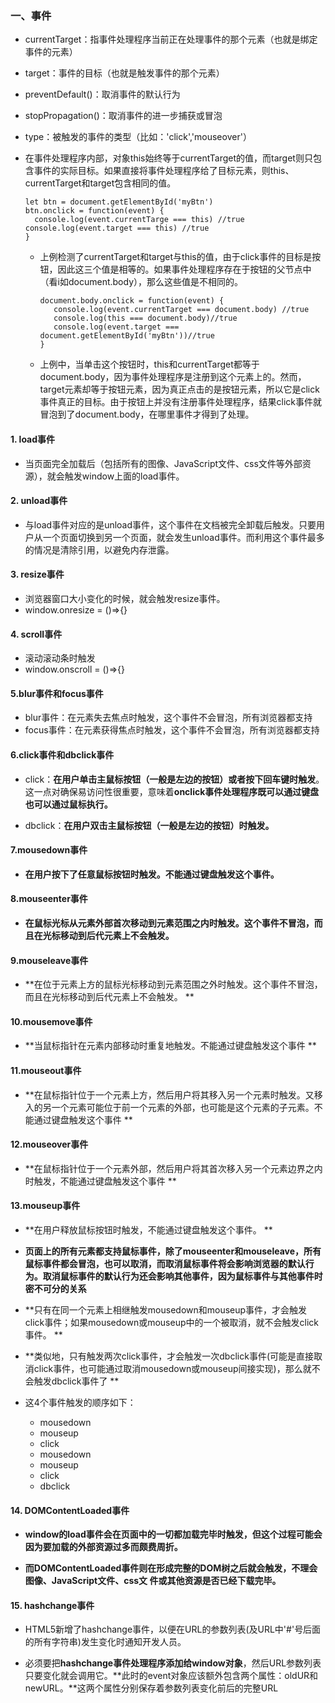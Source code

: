 ### 一、事件 ###

- currentTarget：指事件处理程序当前正在处理事件的那个元素（也就是绑定事件的元素）

- target：事件的目标（也就是触发事件的那个元素）

- preventDefault()：取消事件的默认行为

- stopPropagation()：取消事件的进一步捕获或冒泡

- type：被触发的事件的类型（比如：'click','mouseover'）

- 在事件处理程序内部，对象this始终等于currentTarget的值，而target则只包含事件的实际目标。如果直接将事件处理程序给了目标元素，则this、currentTarget和target包含相同的值。

      let btn = document.getElementById('myBtn')
      btn.onclick = function(event) {
        console.log(event.currentTarge === this) //true
      console.log(event.target === this) //true
      }

  - 上例检测了currentTarget和target与this的值，由于click事件的目标是按钮，因此这三个值是相等的。如果事件处理程序存在于按钮的父节点中（看i如document.body），那么这些值是不相同的。

    ```
    document.body.onclick = function(event) {
       console.log(event.currentTarget === document.body) //true
       console.log(this === document.body)//true
       console.log(event.target === document.getElementById('myBtn'))//true
    }
    ```

    

  - 上例中，当单击这个按钮时，this和currentTarget都等于document.body，因为事件处理程序是注册到这个元素上的。然而，target元素却等于按钮元素，因为真正点击的是按钮元素，所以它是click事件真正的目标。由于按钮上并没有注册事件处理程序，结果click事件就冒泡到了document.body，在哪里事件才得到了处理。

#### 1. load事件 

   - 当页面完全加载后（包括所有的图像、JavaScript文件、css文件等外部资源），就会触发window上面的load事件。

#### 2. unload事件 

   - 与load事件对应的是unload事件，这个事件在文档被完全卸载后触发。只要用户从一个页面切换到另一个页面，就会发生unload事件。而利用这个事件最多的情况是清除引用，以避免内存泄露。

#### 3. resize事件 

   - 浏览器窗口大小变化的时候，就会触发resize事件。
   - window.onresize = ()=>{}

#### 4. scroll事件 

   - 滚动滚动条时触发
   - window.onscroll = ()=>{}

#### 5.blur事件和focus事件

   - blur事件：在元素失去焦点时触发，这个事件不会冒泡，所有浏览器都支持
   - focus事件：在元素获得焦点时触发，这个事件不会冒泡，所有浏览器都支持

#### 6.click事件和dbclick事件

   - click：**在用户单击主鼠标按钮（一般是左边的按钮）或者按下回车键时触发**。这一点对确保易访问性很重要，意味着**onclick事件处理程序既可以通过键盘也可以通过鼠标执行。**

   - dbclick：**在用户双击主鼠标按钮（一般是左边的按钮）时触发。**

#### 7.mousedown事件 

   - **在用户按下了任意鼠标按钮时触发。不能通过键盘触发这个事件。**

#### 8.mouseenter事件 

   - **在鼠标光标从元素外部首次移动到元素范围之内时触发。这个事件不冒泡，而且在光标移动到后代元素上不会触发。**

#### 9.mouseleave事件

   - **在位于元素上方的鼠标光标移动到元素范围之外时触发。这个事件不冒泡，而且在光标移动到后代元素上不会触发。 **

#### 10.mousemove事件

   - **当鼠标指针在元素内部移动时重复地触发。不能通过键盘触发这个事件 **

#### 11.mouseout事件 

   - **在鼠标指针位于一个元素上方，然后用户将其移入另一个元素时触发。又移入的另一个元素可能位于前一个元素的外部，也可能是这个元素的子元素。不能通过键盘触发这个事件 **

#### 12.mouseover事件

   - **在鼠标指针位于一个元素外部，然后用户将其首次移入另一个元素边界之内时触发，不能通过键盘触发这个事件 **

#### 13.mouseup事件 

   - **在用户释放鼠标按钮时触发，不能通过键盘触发这个事件。 **


- **页面上的所有元素都支持鼠标事件，除了mouseenter和mouseleave，所有鼠标事件都会冒泡，也可以取消，而取消鼠标事件将会影响浏览器的默认行为。取消鼠标事件的默认行为还会影响其他事件，因为鼠标事件与其他事件时密不可分的关系**

- **只有在同一个元素上相继触发mousedown和mouseup事件，才会触发click事件；如果mousedown或mouseup中的一个被取消，就不会触发click事件。 **

- **类似地，只有触发两次click事件，才会触发一次dbclick事件(可能是直接取消click事件，也可能通过取消mousedown或mouseup间接实现)，那么就不会触发dbclick事件了 **

- 这4个事件触发的顺序如下：

  - mousedown
  - mouseup
  - click
  - mousedown
  - mouseup
  - click
  - dbclick

#### 14. DOMContentLoaded事件

- **window的load事件会在页面中的一切都加载完毕时触发，但这个过程可能会因为要加载的外部资源过多而颇费周折。**

- **而DOMContentLoaded事件则在形成完整的DOM树之后就会触发，不理会图像、JavaScript文件、css文 件或其他资源是否已经下载完毕。**

#### 15. hashchange事件 

- HTML5新增了hashchange事件，以便在URL的参数列表(及URL中'#'号后面的所有字符串)发生变化时通知开发人员。

- 必须要把**hashchange事件处理程序添加给window对象**，然后URL参数列表只要变化就会调用它。**此时的event对象应该额外包含两个属性：oldUR和newURL。**这两个属性分别保存着参数列表变化前后的完整URL